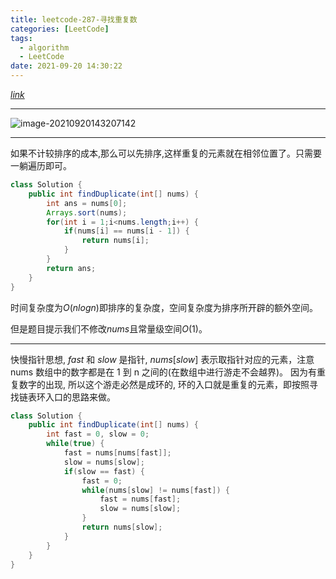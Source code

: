 ```yaml
---
title: leetcode-287-寻找重复数
categories: [LeetCode]
tags:
  - algorithm
  - LeetCode
date: 2021-09-20 14:30:22
---
```


[$link$](https://leetcode-cn.com/problems/find-the-duplicate-number/)

<hr/>

![image-20210920143207142](https://gitee.com/cao_ziqiang/img/raw/master/20210920143207.png)

<hr/>

如果不计较排序的成本,那么可以先排序,这样重复的元素就在相邻位置了。只需要一躺遍历即可。

```java
class Solution {
    public int findDuplicate(int[] nums) {
        int ans = nums[0];
        Arrays.sort(nums);
        for(int i = 1;i<nums.length;i++) {
            if(nums[i] == nums[i - 1]) {
                return nums[i];
            }
        }
        return ans;
    }
}
```

时间复杂度为$O(nlogn)$即排序的复杂度，空间复杂度为排序所开辟的额外空间。

但是题目提示我们不修改$nums$且常量级空间$O(1)$。

<hr/>

快慢指针思想, $fast$ 和 $slow$ 是指针, $nums[slow]$ 表示取指针对应的元素，注意 nums 数组中的数字都是在 1 到 n 之间的(在数组中进行游走不会越界)。
        因为有重复数字的出现, 所以这个游走必然是成环的, 环的入口就是重复的元素，即按照寻找链表环入口的思路来做。

```java
class Solution {
    public int findDuplicate(int[] nums) {
        int fast = 0, slow = 0;
        while(true) {
            fast = nums[nums[fast]];
            slow = nums[slow];
            if(slow == fast) {
                fast = 0;
                while(nums[slow] != nums[fast]) {
                    fast = nums[fast];
                    slow = nums[slow];
                }
                return nums[slow];
            }
        }
    }
}
```

